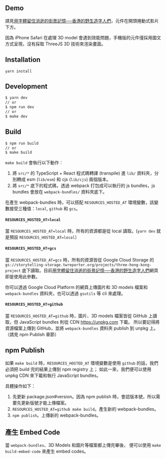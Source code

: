 ## Demo
請見[用字體留住消逝的街景記憶──香港的野生造字人們](https://www.twreporter.org/a/never-forget-hong-kong-vanishing-street-and-font-designers)，元件在開頭捲動式影片下方。

因為 iPhone Safari 在處理 3D model 會遇到效能問題，手機版的元件僅採用圖文方式呈現，沒有採取 ThreeJS 3D 技術來渲染畫面。

## Installation
`yarn install`

## Development
```sh
$ yarn dev
// or
$ npm run dev
// or
$ make dev
```

## Build
```sh
$ npm run build
// or
$ make build
```

`make build` 會執行以下動作：
1. 將 `src/*` 的 TypeScript + React 程式碼轉譯 (transpile) 進 `lib/` 資料夾，分別轉成 esm (`lib/esm`) 和 cjs (`lib/cjs`) 兩個版本。
2. 將 `src/*` 底下的程式碼，透過 webpack 打包成可以執行的 js bundles，js bundles 會放在 `webpack-bundles/` 資料夾底下。

在產生 webpack-bundles 時，可以搭配 `RESOURCES_HOSTED_AT` 環境變數，該變數接受三種值：`local`, `github` 和 `gcs`。

#### `RESOURCES_HOSTED_AT=local`
當 `RESOURCES_HOSTED_AT=local` 時，所有的資源都是從 local 讀取。(`yarn dev` 就是預設 `RESOURCES_HOSTED_AT=local`）

#### `RESOURCES_HOSTED_AT=gcs`
當 `RESOURCES_HOSTED_AT=gcs` 時，所有的資源皆從 Google Cloud Storage 的 `gs://storytelling-storage.twreporter.org/projects/three-hong-kong-project` 底下讀取。目前[用字體留住消逝的街景記憶──香港的野生造字人們](https://www.twreporter.org/a/never-forget-hong-kong-vanishing-street-and-font-designers)網頁即是使用此參數。

你可以透過 Google Cloud Platform 的網頁上傳圖片和 3D models 檔案和 `webpack-bundles` 資料夾，也可以透過 `gsutils` 等 cli 來處理。

#### `RESOURCES_HOSTED_AT=github`
當 `RESOURCES_HOSTED_AT=github` 時，圖片、3D models 檔案皆從 GitHub 上讀取，但 JavaScript bundles 則從 CDN https://unpkg.com 下載。
所以要記得將資源檔案上傳到 GitHub，並將 `webpack-bundles` 資料夾 publish 到 unpkg 上。（請見 npm Publish 章節）

## npm Publish
如果 `make build` 時，`RESOURCES_HOSTED_AT` 環境變數是使用 `github` 的話，我們必須把 build 完的結果上傳到 npm registry 上；
如此一來，我們便可以使用 unpkg CDN 來下載和執行 JavaScript bundles。

具體操作如下：
1. 先更新 package.json#version。因為 npm publish 時，會認版本號，所以需要先更新版號才能上傳檔案。
2. `RESOURCES_HOSTED_AT=github make build`。產生新的 webpack-bundles。
3. `npm publish`。上傳新的 webpack-bundles。

## 產生 Embed Code
當 `webpack-bundles`、3D Models 和圖片等檔案都上傳完畢後，
便可以使用 `make build-embed-code` 來產生 embed codes。

